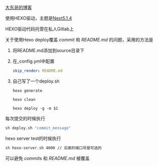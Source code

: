 
[大东哥的博客](https://mistdon.github.io/)

使用HEXO驱动，主题是[Next5.1.4](https://github.com/iissnan/hexo-theme-next)

HEXO驱动代码托管在私人Gitlab上

关于使用Hexo deploy覆盖 *commit* 和 *README.md* 的问题，采用的方法是

1. 将README.md添加到source目录下

2. 在_config.yml中配置 

   ```yaml
   skip_render: README.md
   ```
   
3. 自己写了一个deploy.sh

   ```shell
   hexo generate
   
   hexo clean 
   
   hexo deploy -g -m $1
   ```

每次提交的时候执行  

```bash
sh deploy.sh "commit_message"
```
hexo server test的时候执行
```bash
sh hexo-server.sh 4000 // 后面的端口号是可选的
```
可以避免 *commits* 和 *README.md* 被覆盖
